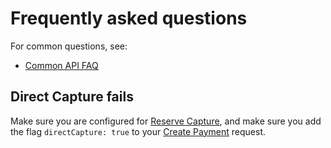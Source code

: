 <!-- START_METADATA
---
sidebar_label: FAQ
sidebar_position: 130
description: Frequently asked questions for the ePayment API.
pagination_next: null
pagination_prev: null
---
END_METADATA -->

# Frequently asked questions

For common questions, see:

* [Common API FAQ](https://vippsas.github.io/vipps-developer-docs/docs/vipps-developers/faqs)

## Direct Capture fails
Make sure you are configured for [Reserve Capture][reserve-capture-check], and make sure you add the flag `directCapture: true` to your [Create Payment][create-payment-endpoint] request.

[create-payment-endpoint]: https://vippsas.github.io/vipps-developer-docs/api/epayment#tag/CreatePayments/operation/createPayment
[reserve-capture-check]: https://vippsas.github.io/vipps-developer-docs/docs/vipps-developers/faqs/reserve-and-capture-faq#how-can-i-check-if-i-have-reserve-capture-or-direct-capture
